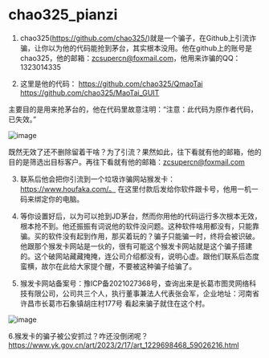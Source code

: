# chao325_pianzi

1. chao325(https://github.com/chao325/)就是一个骗子，在Github上引流诈骗，让你以为他的代码能抢到茅台，其实根本没用。他在github上的账号是chao325，他的邮箱：zcsupercn@foxmail.com，他用来诈骗的QQ：1323014335

2. 这里是他的代码：
https://github.com/chao325/QmaoTai
https://github.com/chao325/MaoTai_GUIT

主要目的是用来抢茅台的，他在代码里故意注明：“注意：此代码为原作者代码，已失效。”

![image](https://github.com/thodison/chao325_pianzi/assets/6095282/8d2850e0-bfe7-49f6-a5d9-3efefd404240)


既然无效了还不删除留着干啥？为了引流？果然如此，往下看就有他的邮箱，他的目的是筛选出目标客户。再往下看就有他的邮箱：zcsupercn@foxmail.com

3. 联系后他会把你引流到一个垃圾诈骗网站猴发卡：https://www.houfaka.com/。
   在这里付款后发给你软件跟卡号，他用一机一码来绑定你的电脑。

4. 等你设置好后，以为可以抢到JD茅台，然而你用他的代码运行多次根本无效，根本抢不到。他还振振有词说他的软件没问题。这种软件啥用都没有，只能靠骗。买的软件没有起到作用，那买着玩的？骗子只能骗一时，终将会被识破。他跟那个猴发卡网站是一伙的，很有可能这个猴发卡网站就是这个骗子搭建的。这个破网站藏藏掩掩，连公司介绍都没有，说明心虚。跟他们联系后态度蛮横，故尔在此给大家提个醒，不要被这种骗子给骗了。

5. 猴发卡网站备案号：豫ICP备2021027368号，查询出来是长葛市图灵网络科技有限公司，公司共三个人，执行董事兼法人代表张会军，企业地址：河南省许昌市长葛市石象镇胡庄村177号
看起来骗子就住在这个村。

![image](https://github.com/thodison/chao325_pianzi/assets/6095282/8decf928-89a4-4f2a-9c3b-f7f3acd2ae50)


6.猴发卡的骗子被公安抓过？咋还没倒闭呢？
https://www.yk.gov.cn/art/2023/2/17/art_1229698468_59026216.html


